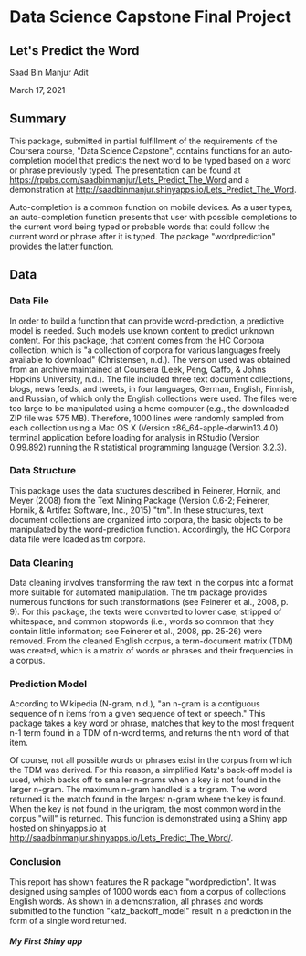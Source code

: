 # Data Science Capstone Final Project
## Let's Predict the Word


Saad Bin Manjur Adit

March 17, 2021


## Summary

This package, submitted in partial fulfillment of the requirements of the Coursera course, "Data Science Capstone", contains functions for an auto-completion model that predicts the next word to be typed based on a word or phrase previously typed. The presentation can be found at https://rpubs.com/saadbinmanjur/Lets_Predict_The_Word and a demonstration at http://saadbinmanjur.shinyapps.io/Lets_Predict_The_Word.


Auto-completion is a common function on mobile devices. As a user types, an auto-completion function presents that user with possible completions to the current word being typed or probable words that could follow the current word or phrase after it is typed. The package "wordprediction" provides the latter function.



## Data


### Data File

In order to build a function that can provide word-prediction, a predictive model is needed. Such models use known content to predict unknown content. For this package, that content comes from the HC Corpora collection, which is "a collection of corpora for various languages freely available to download" (Christensen, n.d.). The version used was obtained from an archive maintained at Coursera (Leek, Peng, Caffo, & Johns Hopkins University, n.d.). The file included three text document collections, blogs, news feeds, and tweets, in four languages, German, English, Finnish, and Russian, of which only the English collections were used. The files were too large to be manipulated using a home computer (e.g., the downloaded ZIP file was 575 MB). Therefore, 1000 lines were randomly sampled from each collection using a Mac OS X (Version x86_64-apple-darwin13.4.0) terminal application before loading for analysis in RStudio (Version 0.99.892) running the R statistical programming language (Version 3.2.3).


### Data Structure

This package uses the data stuctures described in Feinerer, Hornik, and Meyer (2008) from the Text Mining Package (Version 0.6-2; Feinerer, Hornik, & Artifex Software, Inc., 2015) "tm". In these structures, text document collections are organized into corpora, the basic objects to be manipulated by the word-prediction function. Accordingly, the HC Corpora data file were loaded as tm corpora.


### Data Cleaning

Data cleaning involves transforming the raw text in the corpus into a format more suitable for automated manipulation. The tm package provides numerous functions for such transformations (see Feinerer et al., 2008, p. 9). For this package, the texts were converted to lower case, stripped of whitespace, and common stopwords (i.e., words so common that they contain little information; see Feinerer et al., 2008, pp. 25-26) were removed. From the cleaned English corpus, a term-document matrix (TDM) was created, which is a matrix of words or phrases and their frequencies in a corpus.


### Prediction Model

According to Wikipedia (N-gram, n.d.), "an n-gram is a contiguous sequence of n items from a given sequence of text or speech." This package takes a key word or phrase, matches that key to the most frequent n-1 term found in a TDM of n-word terms, and returns the nth word of that item.


Of course, not all possible words or phrases exist in the corpus from which the TDM was derived. For this reason, a simplified Katz's back-off model is used, which backs off to smaller n-grams when a key is not found in the larger n-gram. The maximum n-gram handled is a trigram. The word returned is the match found in the largest n-gram where the key is found. When the key is not found in the unigram, the most common word in the corpus "will" is returned. This function is demonstrated using a Shiny app hosted on shinyapps.io at http://saadbinmanjur.shinyapps.io/Lets_Predict_The_Word/.


### Conclusion

This report has shown features the R package "wordprediction". It was designed using samples of 1000 words each from a corpus of collections English words. As shown in a demonstration, all phrases and words submitted to the function "katz_backoff_model" result in a prediction in the form of a single word returned.


##### My First Shiny app

